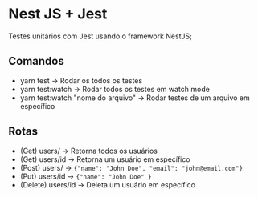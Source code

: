 # Nest JS + Jest
Testes unitários com Jest usando o framework NestJS;

## Comandos 

* yarn test -> Rodar os todos os testes
* yarn test:watch -> Rodar todos os testes em watch mode
* yarn test:watch "nome do arquivo" -> Rodar testes de um arquivo em específico


## Rotas
* (Get) users/ -> Retorna todos os usuários
* (Get) users/id -> Retorna um usuário em específico
* (Post) users/ ->  ```{"name": "John Doe", "email": "john@email.com"}```
* (Put) users/id -> ```{"name": "John Doe" }```
* (Delete) users/id -> Deleta um usuário em específico